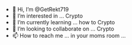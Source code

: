 - 👋 Hi, I’m @GetRekt719
- 👀 I’m interested in ... Crypto
- 🌱 I’m currently learning ... how to Crypto
- 💞️ I’m looking to collaborate on ... Crypto
- 📫 How to reach me ... in your moms room ...

<!---
GetRekt719/GetRekt719 is a ✨ special ✨ repository because its `README.md` (this file) appears on your GitHub profile.
You can click the Preview link to take a look at your changes.
--->
